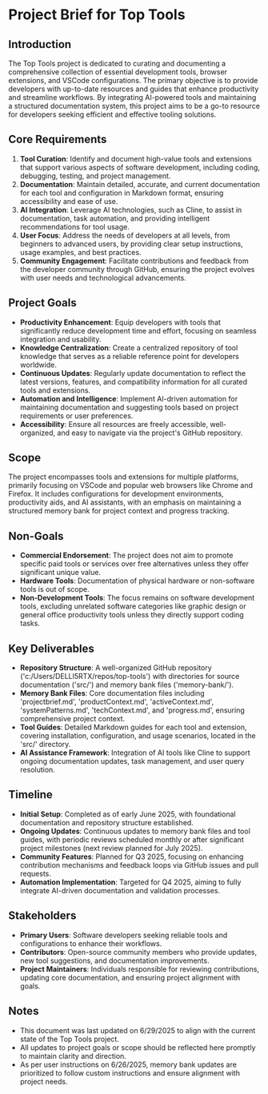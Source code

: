 # Project Brief for Top Tools

## Introduction

The Top Tools project is dedicated to curating and documenting a comprehensive collection of essential development
tools, browser extensions, and VSCode configurations. The primary objective is to provide developers with up-to-date
resources and guides that enhance productivity and streamline workflows. By integrating AI-powered tools and maintaining
a structured documentation system, this project aims to be a go-to resource for developers seeking efficient and
effective tooling solutions.

## Core Requirements

1. **Tool Curation**: Identify and document high-value tools and extensions that support various aspects of software
   development, including coding, debugging, testing, and project management.
2. **Documentation**: Maintain detailed, accurate, and current documentation for each tool and configuration in Markdown
   format, ensuring accessibility and ease of use.
3. **AI Integration**: Leverage AI technologies, such as Cline, to assist in documentation, task automation, and
   providing intelligent recommendations for tool usage.
4. **User Focus**: Address the needs of developers at all levels, from beginners to advanced users, by providing clear
   setup instructions, usage examples, and best practices.
5. **Community Engagement**: Facilitate contributions and feedback from the developer community through GitHub, ensuring
   the project evolves with user needs and technological advancements.

## Project Goals

- **Productivity Enhancement**: Equip developers with tools that significantly reduce development time and effort,
  focusing on seamless integration and usability.
- **Knowledge Centralization**: Create a centralized repository of tool knowledge that serves as a reliable reference
  point for developers worldwide.
- **Continuous Updates**: Regularly update documentation to reflect the latest versions, features, and compatibility
  information for all curated tools and extensions.
- **Automation and Intelligence**: Implement AI-driven automation for maintaining documentation and suggesting tools
  based on project requirements or user preferences.
- **Accessibility**: Ensure all resources are freely accessible, well-organized, and easy to navigate via the project's
  GitHub repository.

## Scope

The project encompasses tools and extensions for multiple platforms, primarily focusing on VSCode and popular web
browsers like Chrome and Firefox. It includes configurations for development environments, productivity aids, and AI
assistants, with an emphasis on maintaining a structured memory bank for project context and progress tracking.

## Non-Goals

- **Commercial Endorsement**: The project does not aim to promote specific paid tools or services over free alternatives
  unless they offer significant unique value.
- **Hardware Tools**: Documentation of physical hardware or non-software tools is out of scope.
- **Non-Development Tools**: The focus remains on software development tools, excluding unrelated software categories
  like graphic design or general office productivity tools unless they directly support coding tasks.

## Key Deliverables

- **Repository Structure**: A well-organized GitHub repository ('c:/Users/DELLI5RTX/repos/top-tools') with directories
  for source documentation ('src/') and memory bank files ('memory-bank/').
- **Memory Bank Files**: Core documentation files including 'projectbrief.md', 'productContext.md', 'activeContext.md',
  'systemPatterns.md', 'techContext.md', and 'progress.md', ensuring comprehensive project context.
- **Tool Guides**: Detailed Markdown guides for each tool and extension, covering installation, configuration, and usage
  scenarios, located in the 'src/' directory.
- **AI Assistance Framework**: Integration of AI tools like Cline to support ongoing documentation updates, task
  management, and user query resolution.

## Timeline

- **Initial Setup**: Completed as of early June 2025, with foundational documentation and repository structure
  established.
- **Ongoing Updates**: Continuous updates to memory bank files and tool guides, with periodic reviews scheduled monthly
  or after significant project milestones (next review planned for July 2025).
- **Community Features**: Planned for Q3 2025, focusing on enhancing contribution mechanisms and feedback loops via
  GitHub issues and pull requests.
- **Automation Implementation**: Targeted for Q4 2025, aiming to fully integrate AI-driven documentation and validation
  processes.

## Stakeholders

- **Primary Users**: Software developers seeking reliable tools and configurations to enhance their workflows.
- **Contributors**: Open-source community members who provide updates, new tool suggestions, and documentation
  improvements.
- **Project Maintainers**: Individuals responsible for reviewing contributions, updating core documentation, and
  ensuring project alignment with goals.

## Notes

- This document was last updated on 6/29/2025 to align with the current state of the Top Tools project.
- All updates to project goals or scope should be reflected here promptly to maintain clarity and direction.
- As per user instructions on 6/26/2025, memory bank updates are prioritized to follow custom instructions and ensure
  alignment with project needs.
